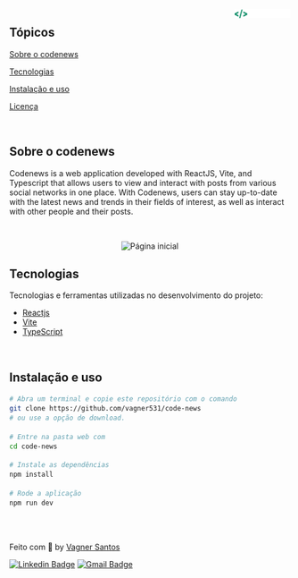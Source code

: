 
<img align="right" src="src/assets/logo-git.png" width="100px" alt="codenews">

## Tópicos 

[Sobre o codenews](#sobre-o-codenews)

[Tecnologias](#tecnologias)

[Instalação e uso](#instalação-e-uso)

[Licença](#licença)

<br>

## Sobre o codenews

Codenews is a web application developed with ReactJS, Vite, and Typescript that allows users to view and interact with posts from various social networks in one place. With Codenews, users can stay up-to-date with the latest news and trends in their fields of interest, as well as interact with other people and their posts.

<br>

<p align="center">
   <img src="https://user-images.githubusercontent.com/36738524/232180582-dbb2511f-85ba-48a5-acfb-60d9375cafaf.png" alt="Página inicial">
</p>

## Tecnologias

Tecnologias e ferramentas utilizadas no desenvolvimento do projeto:

- [Reactjs](https://react.dev/)
- [Vite](https://vitejs.dev/)
- [TypeScript](https://www.typescriptlang.org/)

<br>

## Instalação e uso

```bash
# Abra um terminal e copie este repositório com o comando
git clone https://github.com/vagner531/code-news
# ou use a opção de download.

# Entre na pasta web com 
cd code-news

# Instale as dependências
npm install

# Rode a aplicação
npm run dev
```

<br>


<br>


Feito com :blue_heart: by [Vagner Santos](https://github.com/vagner531)

[![Linkedin Badge](https://img.shields.io/badge/-Vagner%20Santos-0d99ff?style=flat-square&logo=Linkedin&logoColor=white&link=https://www.linkedin.com/in/vagnersantosnascimento/)](https://www.linkedin.com/in/vagnersantosnascimento/) 
[![Gmail Badge](https://img.shields.io/badge/-vagnerndsantos@gmail.com-0d99ff?style=flat-square&logo=Gmail&logoColor=white&link=mailto:vganerndsantos@gmail.com)](mailto:vagnerndsantos@gmail.com)
